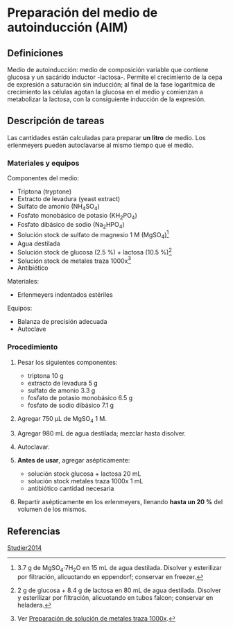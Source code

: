 # Preparación del medio de autoinducción (AIM)

## Definiciones

Medio de autoinducción: medio de composición variable que contiene glucosa y un sacárido inductor -lactosa-. Permite el crecimiento de la cepa de expresión a saturación sin inducción; al final de la fase logarítmica de crecimiento las células agotan la glucosa en el medio y comienzan a metabolizar la lactosa, con la consiguiente inducción de la expresión.

## Descripción de tareas

Las cantidades están calculadas para preparar **un litro** de medio. Los erlenmeyers pueden autoclavarse al mismo tiempo que el medio.

### Materiales y equipos

Componentes del medio:

- Triptona (tryptone)
- Extracto de levadura (yeast extract)
- Sulfato de amonio (NH<sub>4</sub>SO<sub>4</sub>)
- Fosfato monobásico de potasio (KH<sub>2</sub>PO<sub>4</sub>)
- Fosfato dibásico de sodio (Na<sub>2</sub>HPO<sub>4</sub>)
- Solución stock de sulfato de magnesio 1 M (MgSO<sub>4</sub>)[^1]
- Agua destilada
- Solución stock de glucosa (2.5 %) + lactosa (10.5 %)[^2]
- Solución stock de metales traza 1000x[^3]
- Antibiótico

Materiales:

- Erlenmeyers indentados estériles

Equipos:

- Balanza de precisión adecuada
- Autoclave

### Procedimiento

1. Pesar los siguientes componentes:

   - triptona 10 g
   - extracto de levadura 5 g
   - sulfato de amonio 3.3 g
   - fosfato de potasio monobásico 6.5 g
   - fosfato de sodio dibásico 7.1 g

2. Agregar 750 µL de MgSO<sub>4</sub> 1 M.
3. Agregar 980 mL de agua destilada; mezclar hasta disolver.
4. Autoclavar.
5. **Antes de usar**, agregar asépticamente:

   - solución stock glucosa + lactosa 20 mL
   - solución stock metales traza 1000x 1 mL
   - antibiótico cantidad necesaria

6. Repartir asépticamente en los erlenmeyers, llenando **hasta un 20 %** del volumen de los mismos.

## Referencias

[Studier2014](https://doi.org/10.1007/978-1-62703-691-7_2 'Stable expression clones and auto-induction for protein production in E. Coli.')

[^1]: 3.7 g de MgSO<sub>4</sub>·7H<sub>2</sub>O en 15 mL de agua destilada. Disolver y esterilizar por filtración, alicuotando en eppendorf; conservar en freezer.
[^2]: 2 g de glucosa + 8.4 g de lactosa en 80 mL de agua destilada. Disolver y esterilizar por filtración, alicuotando en tubos falcon; conservar en heladera.
[^3]: Ver [Preparación de solución de metales traza 1000x](./Solución%20de%20metales%20traza%201000x.md).
